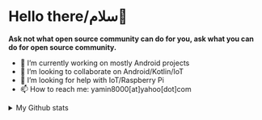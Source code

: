 # Hello there/سلام👋

**Ask not what open source community can do for you, ask what you can do for open source community.**

- 🔭 I’m currently working on mostly Android projects
- 👯 I’m looking to collaborate on Android/Kotlin/IoT
- 🤔 I’m looking for help with IoT/Raspberry Pi
- 📫 How to reach me: yamin8000[at]yahoo[dot]com

<details>
  <summary>My Github stats</summary>
  
  <div align="center">
    <img src="https://github-readme-stats.vercel.app/api?username=yamin8000&count_private=true&show_icons=true&theme=dracula">
  </div>
  
  <div align="center">
        <img src="https://github-readme-stats.vercel.app/api/top-langs/?username=yamin8000&theme=dracula&layout=compact">
  </div>
    
</details>
